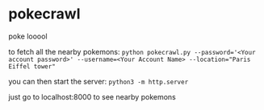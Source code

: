 # pokecrawl
poke looool


to fetch all the nearby pokemons:
`python pokecrawl.py --password='<Your account password>' --username=<Your Account Name> --location="Paris Eiffel tower"`

you can then start the server:
`python3 -m http.server`

just go to localhost:8000 to see nearby pokemons